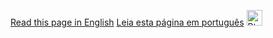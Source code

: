 [Read this page in English](http....README.md)
[Leia esta página em português](http....README-pt.md) <img src="https://www.curitiba.pr.leg.br/atividade-parlamentar/legislacao/imagens/bandeira-do-brasil.png/image" alt="PtBR logo" style="height: 17,5px; width:25px;"/>
